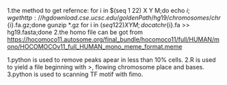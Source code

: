 1.the method to get refernce:
for i in $(seq 1 22) X Y M;do echo $i;wget http://hgdownload.cse.ucsc.edu/goldenPath/hg19/chromosomes/chr${i}.fa.gz;done
gunzip *.gz
for i in $(seq 1 22) X Y M;do cat chr${i}.fa >> hg19.fasta;done
2.the homo file can be got from https://hocomoco11.autosome.org/final_bundle/hocomoco11/full/HUMAN/mono/HOCOMOCOv11_full_HUMAN_mono_meme_format.meme



1.python is used to remove peaks apear in less than 10% cells.
2.R is used to yield a file beginning with >, flowing chromosome place and bases.
3.python is used to scanning TF motif with fimo.

